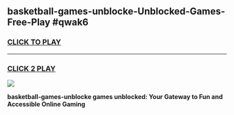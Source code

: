 
## basketball-games-unblocke-Unblocked-Games-Free-Play #qwak6
<h3>
<a href="https://us.freeplayer.one?title=basketball-games-unblocke&ref=9M">CLICK TO PLAY</a></h3>
<hr>

<h3>
<a href="https://us.freeplayer.one?title=basketball-games-unblocke&ref=9M">CLICK 2 PLAY</a>
  
</h3>

<a href="https://us.freeplayer.one?title=basketball-games-unblocke&ref=9M"><img src="https://clearcache.store/games.png"></a>


**basketball-games-unblocke games unblocked: Your Gateway to Fun and Accessible Online Gaming**
